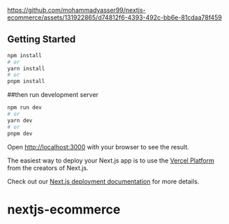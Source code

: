 https://github.com/mohammadyasser99/nextjs-ecommerce/assets/131922865/d74812f6-4393-492c-bb6e-81cdaa78f459


## Getting Started


```bash
npm install
# or
yarn install
# or
pnpm install
```

##then
run development server
```bash
npm run dev
# or
yarn dev
# or
pnpm dev
```

Open [http://localhost:3000](http://localhost:3000) with your browser to see the result.





The easiest way to deploy your Next.js app is to use the [Vercel Platform](https://vercel.com/new?utm_medium=default-template&filter=next.js&utm_source=create-next-app&utm_campaign=create-next-app-readme) from the creators of Next.js.

Check out our [Next.js deployment documentation](https://nextjs.org/docs/deployment) for more details.
# nextjs-ecommerce
